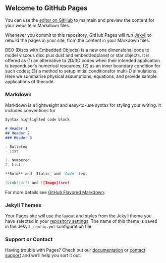 ## Welcome to GitHub Pages

You can use the [editor on GitHub](https://github.com/vcollapsar/DEO/edit/gh-pages/index.md) to maintain and preview the content for your website in Markdown files.

Whenever you commit to this repository, GitHub Pages will run [Jekyll](https://jekyllrb.com/) to rebuild the pages in your site, from the content in your Markdown files.

DEO (Discs with Embedded Objects) is a new one dimensional code to model viscous disc plus dust and embeddedplanet or star objects. It is offered as (1) an alternative to 2D/3D codes when their intended application is beyonduser’s numerical resources; (2) as an inner boundary condition for such codes; (3) a method to setup initial conditionsfor multi-D simulations. Here we summarise physical assumptions, equations, and provide sample applications of thecode.

### Markdown

Markdown is a lightweight and easy-to-use syntax for styling your writing. It includes conventions for

```markdown
Syntax highlighted code block

# Header 1
## Header 2
### Header 3

- Bulleted
- List

1. Numbered
2. List

**Bold** and _Italic_ and `Code` text

[Link](url) and ![Image](src)
```

For more details see [GitHub Flavored Markdown](https://guides.github.com/features/mastering-markdown/).

### Jekyll Themes

Your Pages site will use the layout and styles from the Jekyll theme you have selected in your [repository settings](https://github.com/vcollapsar/DEO/settings/pages). The name of this theme is saved in the Jekyll `_config.yml` configuration file.

### Support or Contact

Having trouble with Pages? Check out our [documentation](https://docs.github.com/categories/github-pages-basics/) or [contact support](https://support.github.com/contact) and we’ll help you sort it out.
